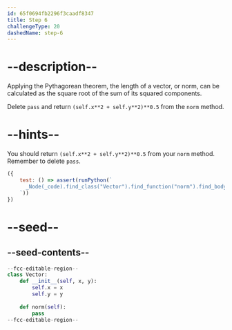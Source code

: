 ```yaml
---
id: 65f0694fb2296f3caadf8347
title: Step 6
challengeType: 20
dashedName: step-6
---
```


# --description--

Applying the Pythagorean theorem, the length of a vector, or norm, can be calculated as the square root of the sum of its squared components.

Delete `pass` and return `(self.x**2 + self.y**2)**0.5` from the `norm` method.

# --hints--

You should return `(self.x**2 + self.y**2)**0.5` from your `norm` method. Remember to delete `pass`.

```js
({
    test: () => assert(runPython(`
      _Node(_code).find_class("Vector").find_function("norm").find_body().is_equivalent("return (self.x**2 + self.y**2)**0.5")
    `))
})
```

# --seed--

## --seed-contents--

```py
--fcc-editable-region--
class Vector:
    def __init__(self, x, y):
        self.x = x
        self.y = y
        
    def norm(self):
        pass
--fcc-editable-region--
```
